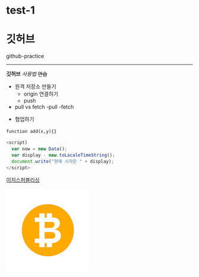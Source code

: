 # test-1
# 깃허브
github-practice

---

**깃허브** *사용법* ~~연습~~

- 원격 저장소 만들기
  - origin 연결하기
  - push
- pull vs fetch
  -pull
  -fetch
+ 협업하기

`function add(x,y){}`
```javascript
<script)
  var now = new Data();
  var display - new.toLacaleTimeString();
  document.write("현재 시각은 " + display);
</script>
```

[이지스퍼블리싱](http://www.easyspub.co.kr/Main/pub)

![Bitcoin](./images/bitcoin.png)
